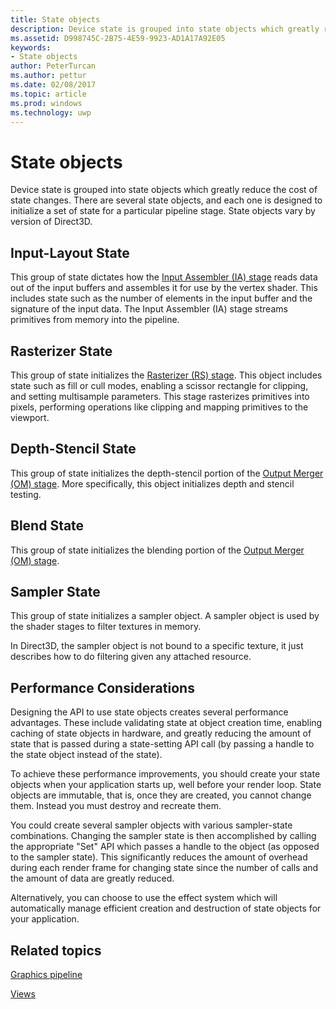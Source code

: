 ---title: State objectsdescription: Device state is grouped into state objects which greatly reduce the cost of state changes. There are several state objects, and each one is designed to initialize a set of state for a particular pipeline stage. State objects vary by version of Direct3D.ms.assetid: D998745C-2B75-4E59-9923-AD1A17A92E05keywords:- State objectsauthor: PeterTurcanms.author: petturms.date: 02/08/2017ms.topic: articlems.prod: windowsms.technology: uwp---# State objectsDevice state is grouped into state objects which greatly reduce the cost of state changes. There are several state objects, and each one is designed to initialize a set of state for a particular pipeline stage. State objects vary by version of Direct3D.## <span id="Input_Layout"></span><span id="input_layout"></span><span id="INPUT_LAYOUT"></span>Input-Layout StateThis group of state dictates how the [Input Assembler (IA) stage](input-assembler-stage--ia-.md) reads data out of the input buffers and assembles it for use by the vertex shader. This includes state such as the number of elements in the input buffer and the signature of the input data. The Input Assembler (IA) stage streams primitives from memory into the pipeline.## <span id="Rasterizer"></span><span id="rasterizer"></span><span id="RASTERIZER"></span>Rasterizer StateThis group of state initializes the [Rasterizer (RS) stage](rasterizer-stage--rs-.md). This object includes state such as fill or cull modes, enabling a scissor rectangle for clipping, and setting multisample parameters. This stage rasterizes primitives into pixels, performing operations like clipping and mapping primitives to the viewport.## <span id="DepthStencil"></span><span id="depthstencil"></span><span id="DEPTHSTENCIL"></span>Depth-Stencil StateThis group of state initializes the depth-stencil portion of the [Output Merger (OM) stage](output-merger-stage--om-.md). More specifically, this object initializes depth and stencil testing.## <span id="Blend"></span><span id="blend"></span><span id="BLEND"></span>Blend StateThis group of state initializes the blending portion of the [Output Merger (OM) stage](output-merger-stage--om-.md).## <span id="Sampler"></span><span id="sampler"></span><span id="SAMPLER"></span>Sampler StateThis group of state initializes a sampler object. A sampler object is used by the shader stages to filter textures in memory.In Direct3D, the sampler object is not bound to a specific texture, it just describes how to do filtering given any attached resource.## <span id="Performance_Considerations"></span><span id="performance_considerations"></span><span id="PERFORMANCE_CONSIDERATIONS"></span>Performance ConsiderationsDesigning the API to use state objects creates several performance advantages. These include validating state at object creation time, enabling caching of state objects in hardware, and greatly reducing the amount of state that is passed during a state-setting API call (by passing a handle to the state object instead of the state).To achieve these performance improvements, you should create your state objects when your application starts up, well before your render loop. State objects are immutable, that is, once they are created, you cannot change them. Instead you must destroy and recreate them.You could create several sampler objects with various sampler-state combinations. Changing the sampler state is then accomplished by calling the appropriate "Set" API which passes a handle to the object (as opposed to the sampler state). This significantly reduces the amount of overhead during each render frame for changing state since the number of calls and the amount of data are greatly reduced.Alternatively, you can choose to use the effect system which will automatically manage efficient creation and destruction of state objects for your application.## <span id="related-topics"></span>Related topics[Graphics pipeline](graphics-pipeline.md)[Views](views.md)  